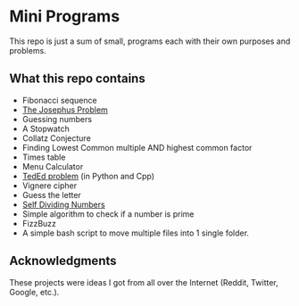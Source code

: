 # Mini Programs
This repo is just a sum of small, programs each with their own purposes and problems.

## What this repo contains

 * Fibonacci sequence
 * [The Josephus Problem](https://en.wikipedia.org/wiki/Josephus_problem) 
 * Guessing numbers
 * A Stopwatch
 * Collatz Conjecture
 * Finding Lowest Common multiple AND highest common factor
 * Times table
 * Menu Calculator
 * [TedEd problem](https://www.youtube.com/watch?v=c18GjbnZXMw) (in Python and Cpp)
 * Vignere cipher
 * Guess the letter
 * [Self Dividing Numbers](https://leetcode.com/problems/self-dividing-numbers/description/)
 * Simple algorithm to check if a number is prime
 * FizzBuzz
 * A simple bash script to move multiple files into 1 single folder.

## Acknowledgments

These projects were ideas I got from all over the Internet (Reddit, Twitter, Google, etc.).
